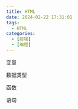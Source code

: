 ```yaml
---
title: HTML
date: 2024-02-22 17:31:01
tags: 
  - HTML
categories: 
  - [前端]
  - [编程]
---
```


变量

数据类型

函数

语句